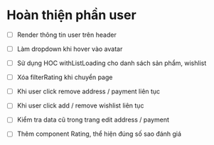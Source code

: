 # Hoàn thiện phần user

- [ ] Render thông tin user trên header

- [ ] Làm dropdown khi hover vào avatar

- [ ] Sử dụng HOC withListLoading cho danh sách sản phẩm, wishlist

- [ ] Xóa filterRating khi chuyển page

- [ ] Khi user click remove address / payment liên tục

- [ ] Khi user click add / remove wishlist liên tục

- [ ] Kiểm tra data cũ trong trang edit address / payment

- [ ] Thêm component Rating, thể hiện đúng số sao đánh giá